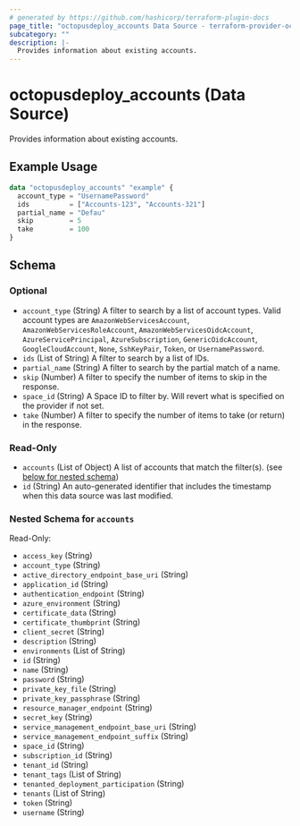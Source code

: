 ```yaml
---
# generated by https://github.com/hashicorp/terraform-plugin-docs
page_title: "octopusdeploy_accounts Data Source - terraform-provider-octopusdeploy"
subcategory: ""
description: |-
  Provides information about existing accounts.
---
```


# octopusdeploy_accounts (Data Source)

Provides information about existing accounts.

## Example Usage

```terraform
data "octopusdeploy_accounts" "example" {
  account_type = "UsernamePassword"
  ids          = ["Accounts-123", "Accounts-321"]
  partial_name = "Defau"
  skip         = 5
  take         = 100
}
```

<!-- schema generated by tfplugindocs -->
## Schema

### Optional

- `account_type` (String) A filter to search by a list of account types.  Valid account types are `AmazonWebServicesAccount`, `AmazonWebServicesRoleAccount`, `AmazonWebServicesOidcAccount`, `AzureServicePrincipal`, `AzureSubscription`, `GenericOidcAccount`, `GoogleCloudAccount`, `None`, `SshKeyPair`, `Token`, or `UsernamePassword`.
- `ids` (List of String) A filter to search by a list of IDs.
- `partial_name` (String) A filter to search by the partial match of a name.
- `skip` (Number) A filter to specify the number of items to skip in the response.
- `space_id` (String) A Space ID to filter by. Will revert what is specified on the provider if not set.
- `take` (Number) A filter to specify the number of items to take (or return) in the response.

### Read-Only

- `accounts` (List of Object) A list of accounts that match the filter(s). (see [below for nested schema](#nestedatt--accounts))
- `id` (String) An auto-generated identifier that includes the timestamp when this data source was last modified.

<a id="nestedatt--accounts"></a>
### Nested Schema for `accounts`

Read-Only:

- `access_key` (String)
- `account_type` (String)
- `active_directory_endpoint_base_uri` (String)
- `application_id` (String)
- `authentication_endpoint` (String)
- `azure_environment` (String)
- `certificate_data` (String)
- `certificate_thumbprint` (String)
- `client_secret` (String)
- `description` (String)
- `environments` (List of String)
- `id` (String)
- `name` (String)
- `password` (String)
- `private_key_file` (String)
- `private_key_passphrase` (String)
- `resource_manager_endpoint` (String)
- `secret_key` (String)
- `service_management_endpoint_base_uri` (String)
- `service_management_endpoint_suffix` (String)
- `space_id` (String)
- `subscription_id` (String)
- `tenant_id` (String)
- `tenant_tags` (List of String)
- `tenanted_deployment_participation` (String)
- `tenants` (List of String)
- `token` (String)
- `username` (String)
